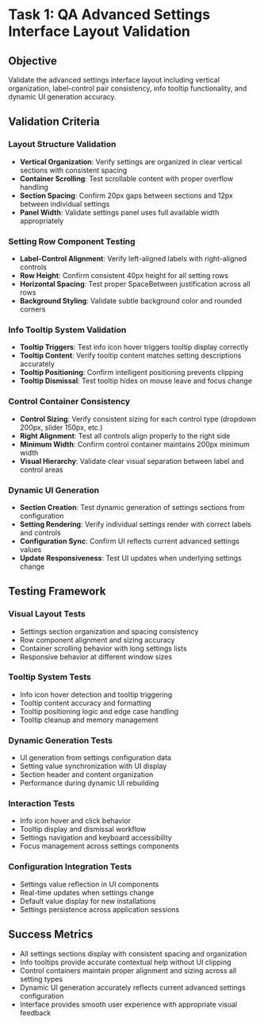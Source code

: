 # Task 1: QA Advanced Settings Interface Layout Validation

## Objective
Validate the advanced settings interface layout including vertical organization, label-control pair consistency, info tooltip functionality, and dynamic UI generation accuracy.

## Validation Criteria

### Layout Structure Validation
- **Vertical Organization**: Verify settings are organized in clear vertical sections with consistent spacing
- **Container Scrolling**: Test scrollable content with proper overflow handling
- **Section Spacing**: Confirm 20px gaps between sections and 12px between individual settings
- **Panel Width**: Validate settings panel uses full available width appropriately

### Setting Row Component Testing
- **Label-Control Alignment**: Verify left-aligned labels with right-aligned controls
- **Row Height**: Confirm consistent 40px height for all setting rows
- **Horizontal Spacing**: Test proper SpaceBetween justification across all rows
- **Background Styling**: Validate subtle background color and rounded corners

### Info Tooltip System Validation
- **Tooltip Triggers**: Test info icon hover triggers tooltip display correctly
- **Tooltip Content**: Verify tooltip content matches setting descriptions accurately
- **Tooltip Positioning**: Confirm intelligent positioning prevents clipping
- **Tooltip Dismissal**: Test tooltip hides on mouse leave and focus change

### Control Container Consistency
- **Control Sizing**: Verify consistent sizing for each control type (dropdown 200px, slider 150px, etc.)
- **Right Alignment**: Test all controls align properly to the right side
- **Minimum Width**: Confirm control container maintains 200px minimum width
- **Visual Hierarchy**: Validate clear visual separation between label and control areas

### Dynamic UI Generation
- **Section Creation**: Test dynamic generation of settings sections from configuration
- **Setting Rendering**: Verify individual settings render with correct labels and controls
- **Configuration Sync**: Confirm UI reflects current advanced settings values
- **Update Responsiveness**: Test UI updates when underlying settings change

## Testing Framework

### Visual Layout Tests
- Settings section organization and spacing consistency
- Row component alignment and sizing accuracy
- Container scrolling behavior with long settings lists
- Responsive behavior at different window sizes

### Tooltip System Tests
- Info icon hover detection and tooltip triggering
- Tooltip content accuracy and formatting
- Tooltip positioning logic and edge case handling
- Tooltip cleanup and memory management

### Dynamic Generation Tests
- UI generation from settings configuration data
- Setting value synchronization with UI display
- Section header and content organization
- Performance during dynamic UI rebuilding

### Interaction Tests
- Info icon hover and click behavior
- Tooltip display and dismissal workflow
- Settings navigation and keyboard accessibility
- Focus management across settings components

### Configuration Integration Tests
- Settings value reflection in UI components
- Real-time updates when settings change
- Default value display for new installations
- Settings persistence across application sessions

## Success Metrics
- All settings sections display with consistent spacing and organization
- Info tooltips provide accurate contextual help without UI clipping
- Control containers maintain proper alignment and sizing across all setting types
- Dynamic UI generation accurately reflects current advanced settings configuration
- Interface provides smooth user experience with appropriate visual feedback